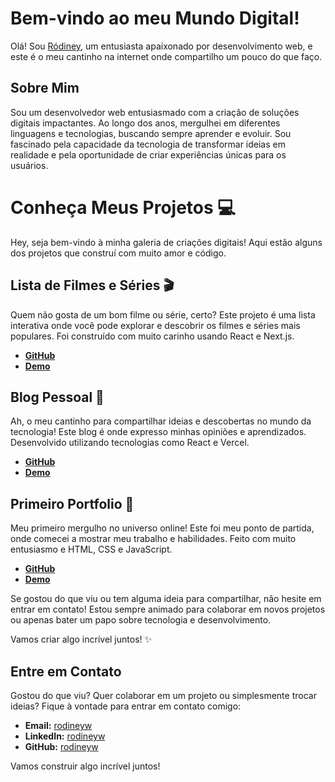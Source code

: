 # Bem-vindo ao meu Mundo Digital!

Olá! Sou [Ródiney](github.com/rodineyw), um entusiasta apaixonado por desenvolvimento web, e este é o meu cantinho na internet onde compartilho um pouco do que faço.

## Sobre Mim

Sou um desenvolvedor web entusiasmado com a criação de soluções digitais impactantes. Ao longo dos anos, mergulhei em diferentes linguagens e tecnologias, buscando sempre aprender e evoluir. Sou fascinado pela capacidade da tecnologia de transformar ideias em realidade e pela oportunidade de criar experiências únicas para os usuários.

# Conheça Meus Projetos 💻

Hey, seja bem-vindo à minha galeria de criações digitais! Aqui estão alguns dos projetos que construí com muito amor e código.

## Lista de Filmes e Séries 🎬

Quem não gosta de um bom filme ou série, certo? Este projeto é uma lista interativa onde você pode explorar e descobrir os filmes e séries mais populares. Foi construído com muito carinho usando React e Next.js.

- **[GitHub](https://github.com/rodineyw/top-filme-series)**
- **[Demo](https://top-filme-series.vercel.app/)**

## Blog Pessoal 📝

Ah, o meu cantinho para compartilhar ideias e descobertas no mundo da tecnologia! Este blog é onde expresso minhas opiniões e aprendizados. Desenvolvido utilizando tecnologias como React e Vercel.

- **[GitHub](https://github.com/rodineyw/blog-artec0der)**
- **[Demo](https://blog-artec0der.vercel.app/)**

## Primeiro Portfolio 🚀

Meu primeiro mergulho no universo online! Este foi meu ponto de partida, onde comecei a mostrar meu trabalho e habilidades. Feito com muito entusiasmo e HTML, CSS e JavaScript.

- **[GitHub](https://github.com/rodineyw/portfolio-rodineyw)**
- **[Demo](https://portfolio-rodineyw.vercel.app/)**

Se gostou do que viu ou tem alguma ideia para compartilhar, não hesite em entrar em contato! Estou sempre animado para colaborar em novos projetos ou apenas bater um papo sobre tecnologia e desenvolvimento.

Vamos criar algo incrível juntos! ✨


## Entre em Contato

Gostou do que viu? Quer colaborar em um projeto ou simplesmente trocar ideias? Fique à vontade para entrar em contato comigo:

- **Email:** [rodineyw](mailto:rodineyw@yahoo.com.br)
- **LinkedIn:** [rodineyw](https://www.linkedin.com/in/rodineyw)
- **GitHub:** [rodineyw](https://github.com/rodineyw)

Vamos construir algo incrível juntos!

